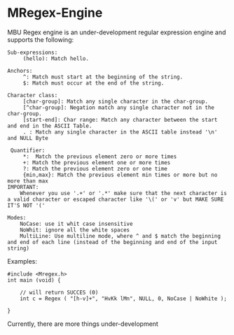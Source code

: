 # MRegex-Engine
MBU Regex engine is an under-development regular expression engine and supports the following:

    
    Sub-expressions:
		 (hello): Match hello.
    
    Anchors:
		 ^: Match must start at the beginning of the string.
		 $: Match must occur at the end of the string.
    
    Character class:
		 [char-group]: Match any single character in the char-group.
		 [^char-group]: Negation match any single character not in the char-group.
		 [start-end]: Char range: Match any character between the start and end in the ASCII Table.
		 . : Match any single character in the ASCII table instead '\n' and NULL Byte
	
	 Quantifier:
		 *:  Match the previous element zero or more times
		 +: Match the previous element one or more times
		 ?: Match the previous element zero or one time
		 {min,max}: Match the previous element min times or more but no more than max
	IMPORTANT:
		Whenever you use '.+' or '.*' make sure that the next character is a valid character or escaped character like '\(' or 'v' but MAKE SURE IT'S NOT '('
	
	Modes:
		NoCase: use it whit case insensitive
		NoWhit: ignore all the white spaces
		MultiLine: Use multiline mode, where ^ and $ match the beginning and end of each line (instead of the beginning and end of the input string)
	
Examples:


	#include <Mregex.h>
	int main (void) {
		
		// will return SUCCES (0)
		int c = Regex ( "[h-v]+", "HvKk lMn", NULL, 0, NoCase | NoWhite );
		
	}
	

Currently, there are more things under-development
